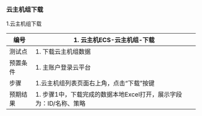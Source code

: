### 云主机组下载

1.云主机组下载

| 编号     | 1. 云主机ECS-云主机组-下载                                   |
| -------- | ------------------------------------------------------------ |
| 测试点   | 1. 下载云主机组数据                                          |
| 预置条件 | 1. 主账户登录云平台                                          |
| 步骤     | 1.云主机组列表页面右上角，点击“下载”按键                     |
| 预期结果 | 1. 步骤1中，下载完成的数据本地Excel打开，展示字段为：ID/名称、策略 |

